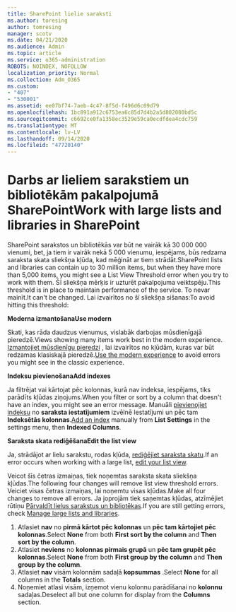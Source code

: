 ```yaml
---
title: SharePoint lielie saraksti
ms.author: toresing
author: tomresing
manager: scotv
ms.date: 04/21/2020
ms.audience: Admin
ms.topic: article
ms.service: o365-administration
ROBOTS: NOINDEX, NOFOLLOW
localization_priority: Normal
ms.collection: Adm_O365
ms.custom:
- "407"
- "530001"
ms.assetid: ee07bf74-7aeb-4c47-8f5d-f496d6c09d79
ms.openlocfilehash: 1bc891a912c6753ea6c85d7d4b2a5d802080bd5c
ms.sourcegitcommit: c6692ce0fa1358ec3529e59ca0ecdfdea4cdc759
ms.translationtype: MT
ms.contentlocale: lv-LV
ms.lasthandoff: 09/14/2020
ms.locfileid: "47720140"
---
```

# <a name="work-with-large-lists-and-libraries-in-sharepoint"></a><span data-ttu-id="aa36d-102">Darbs ar lieliem sarakstiem un bibliotēkām pakalpojumā SharePoint</span><span class="sxs-lookup"><span data-stu-id="aa36d-102">Work with large lists and libraries in SharePoint</span></span>

<span data-ttu-id="aa36d-103">SharePoint sarakstos un bibliotēkās var būt ne vairāk kā 30 000 000 vienumi, bet, ja tiem ir vairāk nekā 5 000 vienumu, iespējams, būs redzama saraksta skata sliekšņa kļūda, kad mēģināt ar tiem strādāt.</span><span class="sxs-lookup"><span data-stu-id="aa36d-103">SharePoint lists and libraries can contain up to 30 million items, but when they have more than 5,000 items, you might see a List View Threshold error when you try to work with them.</span></span> <span data-ttu-id="aa36d-104">Šī sliekšņa mērķis ir uzturēt pakalpojuma veiktspēju.</span><span class="sxs-lookup"><span data-stu-id="aa36d-104">This threshold is in place to maintain performance of the service.</span></span> <span data-ttu-id="aa36d-105">To nevar mainīt.</span><span class="sxs-lookup"><span data-stu-id="aa36d-105">It can't be changed.</span></span> <span data-ttu-id="aa36d-106">Lai izvairītos no šī sliekšņa sišanas:</span><span class="sxs-lookup"><span data-stu-id="aa36d-106">To avoid hitting this threshold:</span></span>

<span data-ttu-id="aa36d-107">**Moderna izmantošana**</span><span class="sxs-lookup"><span data-stu-id="aa36d-107">**Use modern**</span></span>

<span data-ttu-id="aa36d-108">Skati, kas rāda daudzus vienumus, vislabāk darbojas mūsdienīgajā pieredzē.</span><span class="sxs-lookup"><span data-stu-id="aa36d-108">Views showing many items work best in the modern experience.</span></span> <span data-ttu-id="aa36d-109">[Izmantojiet mūsdienīgu pieredzi](https://support.office.com/article/66dac24b-4177-4775-bf50-3d267318caa9) , lai izvairītos no kļūdām, kuras var būt redzamas klasiskajā pieredzē.</span><span class="sxs-lookup"><span data-stu-id="aa36d-109">[Use the modern experience](https://support.office.com/article/66dac24b-4177-4775-bf50-3d267318caa9) to avoid errors you might see in the classic experience.</span></span>

<span data-ttu-id="aa36d-110">**Indeksu pievienošana**</span><span class="sxs-lookup"><span data-stu-id="aa36d-110">**Add indexes**</span></span>

<span data-ttu-id="aa36d-111">Ja filtrējat vai kārtojat pēc kolonnas, kurā nav indeksa, iespējams, tiks parādīts kļūdas ziņojums.</span><span class="sxs-lookup"><span data-stu-id="aa36d-111">When you filter or sort by a column that doesn't have an index, you might see an error message.</span></span> <span data-ttu-id="aa36d-112">Manuāli [pievienojiet indeksu](https://support.office.com/article/f3f00554-b7dc-44d1-a2ed-d477eac463b0) no **saraksta iestatījumiem** izvēlnē Iestatījumi un pēc tam **Indeksētās kolonnas**.</span><span class="sxs-lookup"><span data-stu-id="aa36d-112">[Add an index](https://support.office.com/article/f3f00554-b7dc-44d1-a2ed-d477eac463b0) manually from **List Settings** in the settings menu, then **Indexed Columns**.</span></span>

<span data-ttu-id="aa36d-113">**Saraksta skata rediģēšana**</span><span class="sxs-lookup"><span data-stu-id="aa36d-113">**Edit the list view**</span></span>

<span data-ttu-id="aa36d-114">Ja, strādājot ar lielu sarakstu, rodas kļūda, [rediģējiet saraksta skatu](https://support.office.com/article/15916903-e79a-423f-b4e2-02d37e1ff372).</span><span class="sxs-lookup"><span data-stu-id="aa36d-114">If an error occurs when working with a large list, [edit your list view](https://support.office.com/article/15916903-e79a-423f-b4e2-02d37e1ff372).</span></span>

<span data-ttu-id="aa36d-115">Veicot šīs četras izmaiņas, tiek noņemtas saraksta skata sliekšņa kļūdas.</span><span class="sxs-lookup"><span data-stu-id="aa36d-115">The following four changes will remove list view threshold errors.</span></span> <span data-ttu-id="aa36d-116">Veiciet visas četras izmaiņas, lai noņemtu visas kļūdas.</span><span class="sxs-lookup"><span data-stu-id="aa36d-116">Make all four changes to remove all errors.</span></span> <span data-ttu-id="aa36d-117">Ja joprojām tiek saņemtas kļūdas, atzīmējiet rūtiņu [Pārvaldīt lielus sarakstus un bibliotēkas](https://support.office.com/article/B8588DAE-9387-48C2-9248-C24122F07C59).</span><span class="sxs-lookup"><span data-stu-id="aa36d-117">If you are still getting errors, check [Manage large lists and libraries](https://support.office.com/article/B8588DAE-9387-48C2-9248-C24122F07C59).</span></span>

1. <span data-ttu-id="aa36d-118">Atlasiet **nav** no **pirmā kārtot pēc kolonnas** un **pēc tam kārtojiet pēc kolonnas**.</span><span class="sxs-lookup"><span data-stu-id="aa36d-118">Select **None** from both **First sort by the column** and **Then sort by the column**.</span></span>
2. <span data-ttu-id="aa36d-119">Atlasiet **neviens** no **kolonnas pirmais grupā** un **pēc tam grupēt pēc kolonnas**.</span><span class="sxs-lookup"><span data-stu-id="aa36d-119">Select **None** from both **First group by the column** and **Then group by the column**.</span></span>
3. <span data-ttu-id="aa36d-120">Atlasiet **nav** visām kolonnām sadaļā **kopsummas** .</span><span class="sxs-lookup"><span data-stu-id="aa36d-120">Select **None** for all columns in the **Totals** section.</span></span>
4. <span data-ttu-id="aa36d-121">Noņemiet atlasi visām, izņemot vienu kolonnu parādīšanai no **kolonnu** sadaļas.</span><span class="sxs-lookup"><span data-stu-id="aa36d-121">Deselect all but one column for display from the **Columns** section.</span></span>

